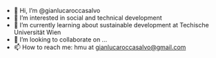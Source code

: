 - 👋 Hi, I’m @gianlucaroccasalvo
- 👀 I’m interested in social and technical development
- 🌱 I’m currently learning about sustainable development at Techische Universität Wien
- 💞️ I’m looking to collaborate on ...
- 📫 How to reach me: hmu at gianlucaroccasalvo@gmail.com

<!---
gianlucaroccasalvo/gianlucaroccasalvo is a ✨ special ✨ repository because its `README.md` (this file) appears on your GitHub profile.
You can click the Preview link to take a look at your changes.
--->
